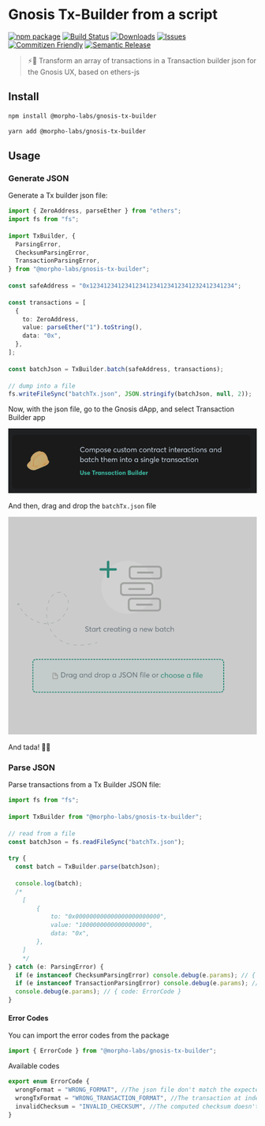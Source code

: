 # Gnosis Tx-Builder from a script

[![npm package][npm-img]][npm-url]
[![Build Status][build-img]][build-url]
[![Downloads][downloads-img]][downloads-url]
[![Issues][issues-img]][issues-url]
[![Commitizen Friendly][commitizen-img]][commitizen-url]
[![Semantic Release][semantic-release-img]][semantic-release-url]

> ⚡🚀 Transform an array of transactions in a Transaction builder json for the Gnosis UX, based on ethers-js

## Install

```bash
npm install @morpho-labs/gnosis-tx-builder
```

```bash
yarn add @morpho-labs/gnosis-tx-builder
```

## Usage

### Generate JSON

Generate a Tx builder json file:

```typescript
import { ZeroAddress, parseEther } from "ethers";
import fs from "fs";

import TxBuilder, {
  ParsingError,
  ChecksumParsingError,
  TransactionParsingError,
} from "@morpho-labs/gnosis-tx-builder";

const safeAddress = "0x12341234123412341234123412341232412341234";

const transactions = [
  {
    to: ZeroAddress,
    value: parseEther("1").toString(),
    data: "0x",
  },
];

const batchJson = TxBuilder.batch(safeAddress, transactions);

// dump into a file
fs.writeFileSync("batchTx.json", JSON.stringify(batchJson, null, 2));
```

Now, with the json file, go to the Gnosis dApp, and select Transaction Builder app

[![Transaction builder][txbuilder-img]][gnosis-url]

And then, drag and drop the `batchTx.json` file

![img.png](img/dnd.png)

And tada! 🎉🎉

### Parse JSON

Parse transactions from a Tx Builder JSON file:

```typescript
import fs from "fs";

import TxBuilder from "@morpho-labs/gnosis-tx-builder";

// read from a file
const batchJson = fs.readFileSync("batchTx.json");

try {
  const batch = TxBuilder.parse(batchJson);

  console.log(batch);
  /*
    [
        {
            to: "0x000000000000000000000000",
            value: "1000000000000000000",
            data: "0x",
        },
    ]
    */
} catch (e: ParsingError) {
  if (e instanceof ChecksumParsingError) console.debug(e.params); // { code: ErrorCode; expected: string; computed: string }
  if (e instanceof TransactionParsingError) console.debug(e.params); // { code: ErrorCode; index: number; parameter?: string }
  console.debug(e.params); // { code: ErrorCode }
}
```

#### Error Codes

You can import the error codes from the package

```typescript
import { ErrorCode } from "@morpho-labs/gnosis-tx-builder";
```

Available codes

```typescript
export enum ErrorCode {
  wrongFormat = "WRONG_FORMAT", //The json file don't match the expected format ({ meta:..., transactions: [...] })
  wrongTxFormat = "WRONG_TRANSACTION_FORMAT", //The transaction at index `index` doesn't match the expected format (not an object or parameter `parameter` doesn't have the right type)
  invalidChecksum = "INVALID_CHECKSUM", //The computed checksum doesn't match the expected one (the one in the file)
}
```

[txbuilder-img]: img/tx-builder.png
[gnosis-url]: https://gnosis-safe.io/app
[build-img]: https://github.com/morpho-labs/gnosis-tx-builder/actions/workflows/release.yml/badge.svg
[build-url]: https://github.com/morpho-labs/gnosis-tx-builder/actions/workflows/release.yml
[downloads-img]: https://img.shields.io/npm/dt/@morpho-labs/gnosis-tx-builder
[downloads-url]: https://www.npmtrends.com/@morpho-labs/gnosis-tx-builder
[npm-img]: https://img.shields.io/npm/v/@morpho-labs/gnosis-tx-builder
[npm-url]: https://www.npmjs.com/package/@morpho-labs/gnosis-tx-builder
[issues-img]: https://img.shields.io/github/issues/morpho-labs/gnosis-tx-builder
[issues-url]: https://github.com/morpho-labs/gnosis-tx-builder/issues
[codecov-img]: https://codecov.io/gh/morpho-labs/gnosis-tx-builder/branch/main/graph/badge.svg
[codecov-url]: https://codecov.io/gh/morpho-labs/gnosis-tx-builder
[semantic-release-img]: https://img.shields.io/badge/%20%20%F0%9F%93%A6%F0%9F%9A%80-semantic--release-e10079.svg
[semantic-release-url]: https://github.com/semantic-release/semantic-release
[commitizen-img]: https://img.shields.io/badge/commitizen-friendly-brightgreen.svg
[commitizen-url]: http://commitizen.github.io/cz-cli/
